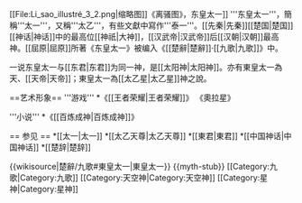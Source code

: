 [[File:Li_sao_illustré_3_2.png|缩略图]]《离骚图》，东皇太一]]
'''东皇太一'''，簡稱'''太一'''，又稱'''太乙'''，有些文獻中寫作'''泰一'''。[[先秦|先秦]][[楚国|楚国]][[神话|神话]]中的最高位[[神祇|大神]]，[[汉武帝|汉武帝]]后[[汉朝|汉朝]]最高神。[[屈原|屈原]]所著《东皇太一》被编入《[[楚辭|楚辭]]·[[九歌|九歌]]》中。

一说东皇太一与[[东君|东君]]为同一神，是[[太阳神|太阳神]]。亦有東皇太一為天、[[天帝|天帝]]；東皇太一為[[太乙星|太乙星]]神之說。

==艺术形象==
'''游戏'''
*《[[王者荣耀|王者荣耀]]》 《奧拉星》

'''小说'''
*《[[百炼成神|百炼成神]]》

== 参见 ==
*[[太一|太一]]
*[[太乙天尊|太乙天尊]]
*[[東君|東君]]
*[[中国神话|中国神话]]
*[[楚辞|楚辞]]


{{wikisource|楚辭/九歌#東皇太一|東皇太一}}
{{myth-stub}}
[[Category:九歌|Category:九歌]]
[[Category:天空神|Category:天空神]]
[[Category:星神|Category:星神]]